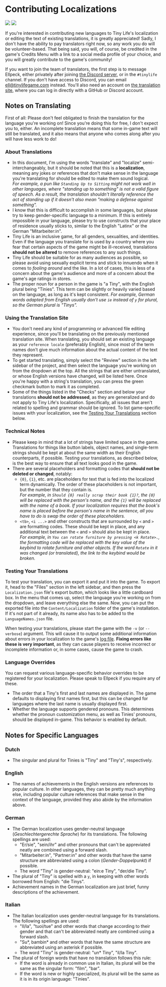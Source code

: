 # Contributing Localizations

![](https://translate.ellpeck.de/da5ba3ec-ab26-4ff2-a1ff-24b817c2f7f6/translations_badge.svg)
![](https://translate.ellpeck.de/da5ba3ec-ab26-4ff2-a1ff-24b817c2f7f6/percentage_reviewed_badge.svg)

If you're interested in contributing new languages to Tiny Life's localization or editing the text of existing translations, it is greatly appreciated! Sadly, I don't have the ability to pay translators right now, so any work you do will be volunteer-based. That being said, you will, of course, be credited in the game's Credits Menu with a link to a social media profile of your choice, and you will greatly contribute to the game's community!

If you want to join the team of translators, the first step is to message Ellpeck, either privately after joining [the Discord server](https://link.tinylifegame.com/discordweb), or in the `#tinylife` channel. If you don't have access to Discord, you can email [ell@tinylifegame.com](mailto:ell@tinylifegame.com?subject=Tiny%20Life%20Localization%20Contribution) instead. You'll also need an account on [the translation site](https://translate.ellpeck.de/), where you can log in directly with a GitHub or Discord account.

## Notes on Translating
First of all: Please don't feel obligated to finish the translation for the language you're working on! Since you're doing this for free, I don't expect you to, either. An incomplete translation means that some in-game text will still be translated, and it also means that anyone who comes along after you will have less work to do!

### About Translations
- In this document, I'm using the words "translate" and "localize" semi-interchangeably, but it should be noted that this is a **localization**, meaning any jokes or references that don't make sense in the language you're translating for should be edited to make them sound logical.  
  *For example, a pun like `Standing Up to Sitting` might not work well in other languages, where "standing up to something" is not a valid figure of speech. As a result, the translation shouldn't literally reference the act of standing up if it doesn't also mean "making a defense against something".*
- I know that this is difficult to accomplish in some languages, but please try to keep gender-specific language to a minimum. If this is entirely impossible in your language, please try to use constructs that your place of residence usually sticks to, similar to the English "Latinx" or the German "Mitarbeiter:in".
- Tiny Life is an inclusive game, for all genders, sexualities, and identities. Even if the language you translate for is used by a country where you fear that certain aspects of the game might be ill-received, translations **should not be altered** to remove references to any such things.
- Tiny Life should be suitable for as many audiences as possible, so please avoid using sexually explicit terms and stick to innuendo when it comes to *fooling around* and the like. In a lot of cases, this is less of a concern about the game's audience and more of a concern about the game's age ratings in stores.
- The proper noun for a person in the game is "a Tiny", with the English plural being "Tinies". This term can be slightly or heavily varied based on the language, as long as it's kept consistent. *For example, German words adapted from English usually don't use `ie` instead of `y` for plural, so the German plural is "Tinys".*

### Using the Translation Site
- You don't need any kind of programming or advanced file editing experience, since you'll be translating on the previously mentioned translation site. When translating, you should set an existing language as your `reference locale` (preferably English), since most of the term names don't give much information about the actual content of the text they represent.
- To get started translating, simply select the "Review" section in the left sidebar of the project, and then select the language you're working on from the dropdown at the top. All the strings that are either untranslated, or whose English versions have changed, will be listed here. Once you're happy with a string's translation, you can press the green checkmark button to mark it as completed.
- Some of the things listed in the "Checks" section and below your translations **should not be addressed**, as they are generalized and do not apply to Tiny Life's localization. Specifically, all issues that aren't related to spelling and grammar should be ignored. To list game-specific issues with your localization, see the [Testing Your Translations](#testing-your-translations) section below.

### Technical Notes
- Please keep in mind that a lot of strings have limited space in the game. Translations for things like button labels, object names, and single-term strings should be kept at about the same width as their English counterparts, if possible. Testing your translations, as described below, is the best way to ensure that all text looks good in the game.
- There are several placeholders and formatting codes that **should not be deleted or changed**, notably:
  - `{0}`, `{1}`, etc. are placeholders for text that is fed into the localized term dynamically. The order of these placeholders is not important, but the number that they contain is.  
  *For example, in `Should {0} really scrap their book {1}?`, the `{0}` will be replaced with the person's name, and the `{1}` will be replaced with the name of a book. If your localization requires that the book's name is placed before the person's name in the sentence, all you have to do is swap the order of these placeholders.*
  - `<tb>`, `<i ...>` and other constructs that are surrounded by `<` and `>` are formatting codes. These should be kept in place, and any additional text between the `<` and `>` should also be kept in place.  
  *For example, in `You can rotate furniture by pressing <k Rotate>.`, the formatting code will be replaced with the key value of the keybind to rotate furniture and other objects. If the word `Rotate` in it was changed (or translated), the link to the keybind would be broken.*

### Testing Your Translations
To test your translation, you can export it and put it into the game. To export it, head to the "Files" section in the left sidebar, and then press the `Localization.json` file's export button, which looks like a little cardboard box. In the menu that comes up, select the language you're working on from the dropdown, and leave everything else the same. Now, you can put the exported file into the `Content/Localization` folder of the game's installation. If it's not part of it already, its name also has to be added to the `LanguageNames.json` file. 

When testing your translations, please start the game with the `-v` (or `--verbose`) argument. This will cause it to output some additional information about errors in your localization to the game's [log file](game_dir.md). **Fixing errors like these is very important**, as they can cause players to receive incorrect or incomplete information or, in some cases, cause the game to crash.

### Language Overrides
You can request various language-specific behavior overrides to be registered for your localization. Please speak to Ellpeck if you require any of these.
- The order that a Tiny's first and last names are displayed in. The game defaults to displaying first names first, but this can be changed for languages where the last name is usually displayed first.
- Whether the language supports gendered pronouns. This determines whether the pronoun customization menu, as well as Tinies' pronouns, should be displayed in-game. This behavior is enabled by default.

## Notes for Specific Languages
### Dutch
- The singular and plural for Tinies is "Tiny" and "Tiny's", respectively.

### English
- The names of achievements in the English versions are references to popular culture. In other languages, they can be pretty much anything else, including popular culture references that make sense in the context of the language, provided they also abide by the information above.

### German
- The German localization uses gender-neutral language (*Geschlechtergerechte Sprache*) for its translations. The following spellings are used:
  - "Er/sie", "sein/ihr" and other pronouns that can't be appreviated neatly are combined using a forward slash.
  - "Mitarbeiter:in", "Partner:in" and other words that have the same structure are abbreviated using a colon (*Gender-Doppelpunkt*) if possible.
  - The word "Tiny" is gender-neutral: "ein:e Tiny", "der/die Tiny".
- The plural of "Tiny" is spelled with a `y`, in keeping with other words borrowed from English: "die Tinys".
- Achievement names in the German localization are just brief, funny descriptions of the achievement.

### Italian
- The Italian localization uses gender-neutral language for its translations. The following spellings are used:
  - "Il/la", "tuoi/tue" and other words that change according to their gender and that can't be abbreviated neatly are combined using a forward slash.
  - "Su*, bambin* and other words that have the same structure are abbreviated using an asterisk if possible.
  - The word "Tiny" is gender-neutral: "un* Tiny", "il/la Tiny".
- The plural of foreign words that have no translation follows this rule:
  - If the word is already in common use in Italian, its plural will be the same as the singular form: "film", "bar".
  - If the word is new or highly specialized, its plural will be the same as it is in its origin language: "Tinies".

